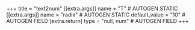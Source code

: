 +++
title = "text2num"
[[extra.args]]
name = "T" # AUTOGEN STATIC
[[extra.args]]
name = "radix" # AUTOGEN STATIC
default_value = "10" # AUTOGEN FIELD
[extra.return]
type = "null, num" # AUTOGEN FIELD
+++